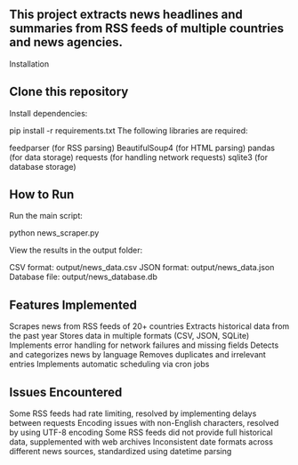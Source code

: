 ## This project extracts news headlines and summaries from RSS feeds of multiple countries and news agencies.
Installation

## Clone this repository
Install dependencies:

pip install -r requirements.txt
The following libraries are required:

feedparser (for RSS parsing)
BeautifulSoup4 (for HTML parsing)
pandas (for data storage)
requests (for handling network requests)
sqlite3 (for database storage)

## How to Run

Run the main script:

python news_scraper.py

View the results in the output folder:


CSV format: output/news_data.csv
JSON format: output/news_data.json
Database file: output/news_database.db

## Features Implemented

Scrapes news from RSS feeds of 20+ countries
Extracts historical data from the past year
Stores data in multiple formats (CSV, JSON, SQLite)
Implements error handling for network failures and missing fields
Detects and categorizes news by language
Removes duplicates and irrelevant entries
Implements automatic scheduling via cron jobs

## Issues Encountered

Some RSS feeds had rate limiting, resolved by implementing delays between requests
Encoding issues with non-English characters, resolved by using UTF-8 encoding
Some RSS feeds did not provide full historical data, supplemented with web archives
Inconsistent date formats across different news sources, standardized using datetime parsing